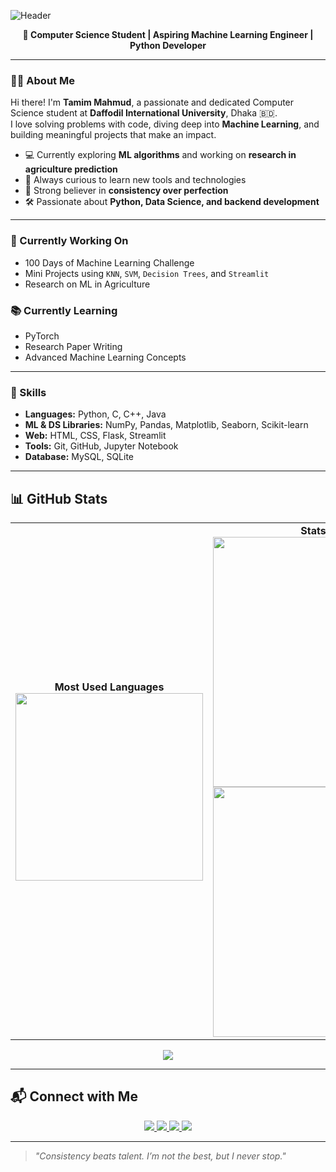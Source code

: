 ![Header](https://capsule-render.vercel.app/api?type=waving&color=gradient&height=200&section=header&text=Hi%20I'm%20Tamim%20👋&fontSize=40&fontAlignY=35)

<p align="center">
  <b>🚀 Computer Science Student | Aspiring Machine Learning Engineer | Python Developer</b>
</p>

---

### 🧑‍💻 About Me

Hi there! I'm **Tamim Mahmud**, a passionate and dedicated Computer Science student at **Daffodil International University**, Dhaka 🇧🇩.  
I love solving problems with code, diving deep into **Machine Learning**, and building meaningful projects that make an impact.

- 💻 Currently exploring **ML algorithms** and working on **research in agriculture prediction**
- 🧠 Always curious to learn new tools and technologies
- 🌱 Strong believer in **consistency over perfection**
- 🛠 Passionate about **Python, Data Science, and backend development**

---

### 🔭 Currently Working On
- 100 Days of Machine Learning Challenge
- Mini Projects using `KNN`, `SVM`, `Decision Trees`, and `Streamlit`
- Research on ML in Agriculture

### 📚 Currently Learning
- PyTorch
- Research Paper Writing
- Advanced Machine Learning Concepts

---

### 💼 Skills

- **Languages:** Python, C, C++, Java  
- **ML & DS Libraries:** NumPy, Pandas, Matplotlib, Seaborn, Scikit-learn  
- **Web:** HTML, CSS, Flask, Streamlit  
- **Tools:** Git, GitHub, Jupyter Notebook  
- **Database:** MySQL, SQLite  

---

## 📊 GitHub Stats

<table>
  <tr>
    <td align="center">
      <b>Most Used Languages</b><br/>
      <img src="https://github-readme-stats.vercel.app/api/top-langs/?username=tamim1249&layout=pie&theme=radical" width="300" />
    </td>
    <td align="center">
      <b>Stats Overview</b><br/>
      <img src="https://github-readme-stats.vercel.app/api?username=tamim1249&show_icons=true&count_private=true&theme=radical" width="400"/><br/>
      <img src="https://github-readme-streak-stats.herokuapp.com/?user=tamim1249&theme=radical" width="400"/>
    </td>
  </tr>
</table>

<p align="center">
  <img src="https://github-profile-trophy.vercel.app/?username=tamim1249&theme=radical&row=1&column=6" />
</p>

---

## 📬 Connect with Me

<p align="center">
  <a href="https://www.linkedin.com/in/tamim-mahmud91437/" target="_blank">
    <img src="https://img.shields.io/badge/LinkedIn-Tamim%20Mahmud-blue?style=for-the-badge&logo=linkedin" />
  </a>
  <a href="https://github.com/tamim1249" target="_blank">
    <img src="https://img.shields.io/badge/GitHub-tamim1249-black?style=for-the-badge&logo=github" />
  </a>
  <a href="mailto:tamimmahmud91437@gmail.com" target="_blank">
    <img src="https://img.shields.io/badge/Email-tamimmahmud91437@gmail.com-EA4335?style=for-the-badge&logo=gmail&logoColor=white" />
  </a>
  <a href="https://web.facebook.com/tamim23w" target="_blank">
    <img src="https://img.shields.io/badge/Facebook-Tamim%20Mahmud-1877F2?style=for-the-badge&logo=facebook&logoColor=white" />
  </a>
</p>

---

> *"Consistency beats talent. I’m not the best, but I never stop."*
